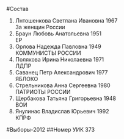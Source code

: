 #Состав
1. Лнтошенкова Светлана Ивановна 1967   
    За женщин России
2. Браун Любовь Анатольевна 1951   
    ЕР
3. Орлова Надежда Павловна 1949   
    КОММУНИСТЫ РОССИИ
4. Полякова Ирина Николаевна 1971   
    ЛДПР
5. Саванец Петр Александрович 1977   
    ЯБЛОКО
6. Стрельникова Анна Сергеевна 1980   
    ПАТРИОТЫ РОССИИ
7. Щербакова Татьяна Григорьевна 1948   
    ВОИ
8. Янулинас Владислав Юрьевич 1992   
    КПРФ

#Выборы-2012
##Номер УИК
373
